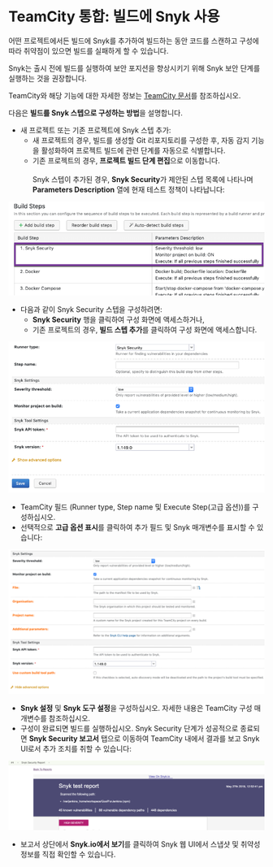 # TeamCity 통합: 빌드에 Snyk 사용

어떤 프로젝트에서든 빌드에 Snyk를 추가하여 빌드하는 동안 코드를 스캔하고 구성에 따라 취약점이 있으면 빌드를 실패하게 할 수 있습니다.

Snyk는 출시 전에 빌드를 실행하여 보안 포지션을 향상시키기 위해 Snyk 보안 단계를 실행하는 것을 권장합니다.

TeamCity와 해당 기능에 대한 자세한 정보는 [TeamCity 문서](https://www.jetbrains.com/help/teamcity/teamcity-documentation.html)를 참조하십시오.

다음은 **빌드를 Snyk 스텝으로 구성하는 방법**을 설명합니다.

* 새 프로젝트 또는 기존 프로젝트에 Snyk 스텝 추가:
  * 새 프로젝트의 경우, 빌드를 생성할 Git 리포지토리를 구성한 후, 자동 감지 기능을 활성화하여 프로젝트 빌드에 관련 단계를 자동으로 식별합니다.
  * 기존 프로젝트의 경우, **프로젝트 빌드 단계 편집**으로 이동합니다.\
    \
    Snyk 스텝이 추가된 경우, **Snyk Security**가 제안된 스텝 목록에 나타나며 **Parameters Description** 열에 현재 테스트 정책이 나타납니다:

![제안된 빌드 스텝 목록에서의 Snyk Security](../../../.gitbook/assets/uuid-97395df2-f141-6f77-4551-f19397ac0781-en.png)

* 다음과 같이 Snyk Security 스텝을 구성하려면:
  * **Snyk Security** 행을 클릭하여 구성 화면에 액세스하거나,
  * 기존 프로젝트의 경우, **빌드 스텝 추가**를 클릭하여 구성 화면에 액세스합니다.

![TeamCity를 위해 Snyk 보안 구성](../../../.gitbook/assets/uuid-88e38280-121e-a17b-cfd3-9fde89305b5c-en.png)

* TeamCity 필드 (Runner type, Step name 및 Execute Step(고급 옵션))를 구성하십시오.
* 선택적으로 **고급 옵션 표시**를 클릭하여 추가 필드 및 Snyk 매개변수를 표시할 수 있습니다:

![추가 Snyk 매개변수](../../../.gitbook/assets/uuid-8f294e8d-ca5e-123b-2992-a98c1e62fd6f-en.png)

* **Snyk 설정** 및 **Snyk 도구 설정**을 구성하십시오. 자세한 내용은 TeamCity 구성 매개변수를 참조하십시오.
* 구성이 완료되면 빌드를 실행하십시오. Snyk Security 단계가 성공적으로 종료되면 **Snyk Security 보고서** 탭으로 이동하여 TeamCity 내에서 결과를 보고 Snyk UI로서 추가 조치를 취할 수 있습니다:

![Snyk 테스트 보고서](../../../.gitbook/assets/uuid-e8b1fd6f-3b49-069c-c9fe-c0948931b141-en.png)

* 보고서 상단에서 **Snyk.io에서 보기**를 클릭하여 Snyk 웹 UI에서 스냅샷 및 취약성 정보를 직접 확인할 수 있습니다.